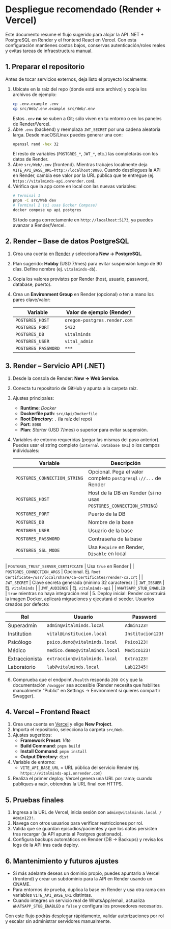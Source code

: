 # Despliegue recomendado (Render + Vercel)

Este documento resume el flujo sugerido para alojar la API .NET + PostgreSQL en Render y el frontend React en Vercel. Con esta configuración mantienes costos bajos, conservas autenticación/roles reales y evitas tareas de infraestructura manual.

## 1. Preparar el repositorio

Antes de tocar servicios externos, deja listo el proyecto localmente:

1. Ubícate en la raíz del repo (donde está este archivo) y copia los archivos de ejemplo:
   ```bash
   cp .env.example .env
   cp src/Web/.env.example src/Web/.env
   ```
   Estos `.env` **no** se suben a Git; sólo viven en tu entorno o en los paneles de Render/Vercel.
2. Abre `.env` (backend) y reemplaza `JWT_SECRET` por una cadena aleatoria larga. Desde macOS/Linux puedes generar una con:
   ```bash
   openssl rand -hex 32
   ```
   El resto de variables (`POSTGRES_*`, `JWT_*`, etc.) las completarás con los datos de Render.
3. Abre `src/Web/.env` (frontend). Mientras trabajes localmente deja `VITE_API_BASE_URL=http://localhost:8080`. Cuando despliegues la API en Render, cambia ese valor por la URL pública que te entregue (ej. `https://vitalminds-api.onrender.com`).
4. Vérifica que la app corre en local con las nuevas variables:
   ```bash
   # Terminal 1
   pnpm -C src/Web dev
   # Terminal 2 (si usas Docker Compose)
   docker compose up api postgres
   ```
   Si todo carga correctamente en `http://localhost:5173`, ya puedes avanzar a Render/Vercel.

## 2. Render – Base de datos PostgreSQL

1. Crea una cuenta en [Render](https://render.com) y selecciona **New → PostgreSQL**.
2. Plan sugerido: **Hobby** (USD 7/mes) para evitar suspensión luego de 90 días. Define nombre (ej. `vitalminds-db`).
3. Copia los valores provistos por Render (host, usuario, password, database, puerto).
4. Crea un **Environment Group** en Render (opcional) o ten a mano los pares clave/valor:

   | Variable             | Valor de ejemplo (Render)             |
   | -------------------- | -------------------------------------- |
   | `POSTGRES_HOST`      | `oregon-postgres.render.com`           |
   | `POSTGRES_PORT`      | `5432`                                 |
   | `POSTGRES_DB`        | `vitalminds`                           |
   | `POSTGRES_USER`      | `vital_admin`                          |
   | `POSTGRES_PASSWORD`  | `***`                                  |

## 3. Render – Servicio API (.NET)

1. Desde la consola de Render: **New → Web Service**.
2. Conecta tu repositorio de GitHub y apunta a la carpeta raíz.
3. Ajustes principales:
   - **Runtime**: *Docker*
   - **Dockerfile path**: `src/Api/Dockerfile`
   - **Root Directory**: `.` (la raíz del repo)
   - **Port**: `8080`
   - **Plan**: *Starter* (USD 7/mes) o superior para evitar suspensión.
4. Variables de entorno requeridas (pegar las mismas del paso anterior). Puedes usar el string completo (`Internal Database URL`) o los campos individuales:

   | Variable              | Descripción                                           |
   | --------------------- | ----------------------------------------------------- |
   | `POSTGRES_CONNECTION_STRING` | Opcional. Pega el valor completo `postgresql://...` de Render |
   | `POSTGRES_HOST`       | Host de la DB en Render (si no usas `POSTGRES_CONNECTION_STRING`) |
   | `POSTGRES_PORT`       | Puerto de la DB                                       |
   | `POSTGRES_DB`         | Nombre de la base                                     |
   | `POSTGRES_USER`       | Usuario de la base                                    |
   | `POSTGRES_PASSWORD`   | Contraseña de la base                                 |
   | `POSTGRES_SSL_MODE`   | Usa `Require` en Render, `Disable` en local           |
| `POSTGRES_TRUST_SERVER_CERTIFICATE` | Usa `true` en Render                    |
| `POSTGRES_CONNECTION_ARGS` | Opcional. Ej. `Root Certificate=/usr/local/share/ca-certificates/render-ca.crt` |
   | `JWT_SECRET`          | Clave secreta generada (mínimo 32 caracteres)         |
   | `JWT_ISSUER`          | Ej. `vitalminds`                                      |
   | `JWT_AUDIENCE`        | Ej. `vitalminds-api`                                  |
   | `WHATSAPP_STUB_ENABLED` | `true` mientras no haya integración real             |
5. Deploy inicial: Render construirá la imagen Docker, aplicará migraciones y ejecutará el seeder. Usuarios creados por defecto:

   | Rol            | Usuario                     | Password     |
   | -------------- | --------------------------- | ------------ |
   | Superadmin     | `admin@vitalminds.local`    | `Admin123!`  |
   | Institution    | `vital@institucion.local`   | `Institucion123!` |
   | Psicólogo      | `psico.demo@vitalminds.local` | `Psico123!` |
   | Médico         | `medico.demo@vitalminds.local` | `Medico123!` |
   | Extraccionista | `extraccion@vitalminds.local` | `Extra123!` |
   | Laboratorio    | `lab@vitalminds.local`      | `Lab12345!`  |

6. Comprueba que el endpoint `/health` responda `200 OK` y que la documentación `/swagger` sea accesible (Render necesita que habilites manualmente “Public” en Settings → Environment si quieres compartir Swagger).

## 4. Vercel – Frontend React

1. Crea una cuenta en [Vercel](https://vercel.com) y elige **New Project**.
2. Importa el repositorio, selecciona la carpeta `src/Web`.
3. Ajustes sugeridos:
   - **Framework Preset**: *Vite*
   - **Build Command**: `pnpm build`
   - **Install Command**: `pnpm install`
   - **Output Directory**: `dist`
4. Variable de entorno:
   - `VITE_API_BASE_URL` = URL pública del servicio Render (ej. `https://vitalminds-api.onrender.com`)
5. Realiza el primer deploy. Vercel genera una URL por rama; cuando publiques a `main`, obtendrás la URL final con HTTPS.

## 5. Pruebas finales

1. Ingresa a la URL de Vercel, inicia sesión con `admin@vitalminds.local / Admin123!`.
2. Navega con otros usuarios para verificar restricciones por rol.
3. Valida que se guardan episodios/pacientes y que los datos persisten tras recargar (la API apunta al Postgres gestionado).
4. Configura backups automáticos en Render (DB → Backups) y revisa los logs de la API tras cada deploy.

## 6. Mantenimiento y futuros ajustes

- Si más adelante deseas un dominio propio, puedes apuntarlo a Vercel (frontend) y crear un subdominio para la API en Render usando un CNAME.
- Para entornos de prueba, duplica la base en Render y usa otra rama con variables `VITE_API_BASE_URL` distintas.
- Cuando integres un servicio real de WhatsApp/email, actualiza `WHATSAPP_STUB_ENABLED` a `false` y configura los proveedores necesarios.

Con este flujo podrás desplegar rápidamente, validar autorizaciones por rol y escalar sin administrar servidores manualmente.
